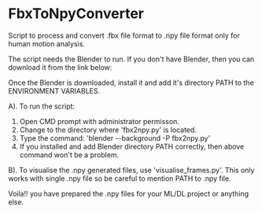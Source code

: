 # FbxToNpyConverter
Script to process and convert .fbx file format to .npy file format only for human motion analysis.

The script needs the Blender to run. If you don't have Blender, then you can download it from the link below:

Once the Blender is downloaded, install it and add it's directory PATH to the ENVIRONMENT VARIABLES.

A). To run the script:
 1. Open CMD prompt with administrator permisson.
 2. Change to the directory where 'fbx2npy.py' is located.
 3. Type the command: 'blender --background -P fbx2npy.py'
 4. If you installed and add Blender directory PATH correctly, then above command won't be a problem.

B). To visualise the .npy generated files, use 'visualise_frames.py'. This only works with single .npy file so be careful to mention PATH to .npy file.

Voila!! you have prepared the .npy files for your ML/DL project or anything else.
